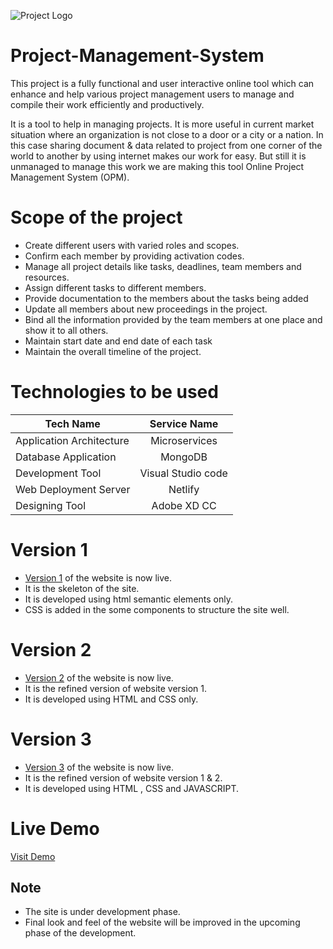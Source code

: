 ![Project Logo](https://3.bp.blogspot.com/-x6Ama4bHrmY/WNCZybjIqKI/AAAAAAAAHfo/i_dcRm-5SrAC0J92b7C3ZHPT3I3SdP-fwCLcB/s1600/projectmanagement.png)

# Project-Management-System
This project is a fully functional and user interactive online tool which can enhance and help various project management users to manage and compile their work efficiently and productively.

It is a tool to help in managing projects. It is more useful in current market situation where an organization is not close to a door or a city or a nation. In this case sharing document & data related to project from one corner of the world to another by using internet makes our work for easy. But still it is unmanaged to manage this work we are making this tool Online Project Management System (OPM).


# Scope of the project
- Create different users with varied roles and scopes.
- Confirm each member by providing activation codes.
- Manage all project details like tasks, deadlines, team members and resources.
- Assign different tasks to different members.
- Provide documentation to the members about the tasks being added
- Update all members about new proceedings in the project.
- Bind all the information provided by the team members at one place and show it to all others.
- Maintain start date and end date of each task
- Maintain the overall timeline of the project.

# Technologies to be used
| Tech Name        | Service Name           |
| -------------    |:-------------:|
| Application Architecture      | Microservices |
| Database Application      | MongoDB      |
| Development Tool | Visual Studio code     |
| Web Deployment Server | Netlify     |
| Designing Tool | Adobe XD CC     |

# Version 1
- [Version 1](https://project-management-system.netlify.app/version1) of the website is now live.
- It is the skeleton of the site.
- It is developed using html semantic elements only.
- CSS is added in the some components to structure the site well.

# Version 2
- [Version 2](https://project-management-system.netlify.app/version2) of the website is now live.
- It is the refined version of website version 1.
- It is developed using HTML and CSS only.

# Version 3
- [Version 3](https://project-management-system.netlify.app/version3) of the website is now live.
- It is the refined version of website version 1 & 2.
- It is developed using HTML , CSS and JAVASCRIPT.

# Live Demo
[Visit Demo](https://project-management-system.netlify.app/)

## Note
* The site is under development phase.
* Final look and feel of the website will be improved in the upcoming phase of the development.
